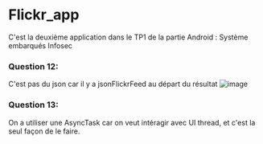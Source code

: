 # Flickr_app
C'est la deuxième application dans le TP1 de la partie Android : Système embarqués Infosec 
### Question 12: 
C'est pas du json car il y a jsonFlickrFeed au départ du résultat ![image](https://user-images.githubusercontent.com/72195669/167827149-648c31d5-09be-47c4-93a6-11a3ae7bb4c7.png)
### Question 13:
On a utiliser une AsyncTask car on veut intéragir avec UI thread, et c'est la seul façon de le faire. 

